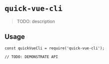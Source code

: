 # `quick-vue-cli`

> TODO: description

## Usage

```
const quickVueCli = require('quick-vue-cli');

// TODO: DEMONSTRATE API
```
